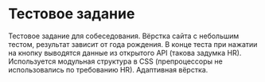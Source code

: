 # Тестовое задание
Тестовое задание для собеседования. Вёрстка сайта с небольшим тестом, результат зависит от года рождения. В конце теста при нажатии на кнопку выводятся данные из открытого API (такова задумка HR). Используется модульная структура в CSS (препроцессоры не использовались по требованию HR). Адаптивная вёрстка.
